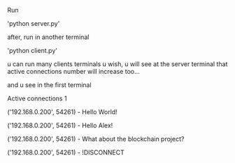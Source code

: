 Run 

'python server.py'

after, run in another terminal

'python client.py'

u can run many clients terminals u wish, u will see at the server terminal that active connections number will increase too...

and u see in the first terminal

Active connections 1

('192.168.0.200', 54261) - Hello World!

('192.168.0.200', 54261) - Hello Alex!

('192.168.0.200', 54261) - What about the blockchain project?

('192.168.0.200', 54261) - !DISCONNECT